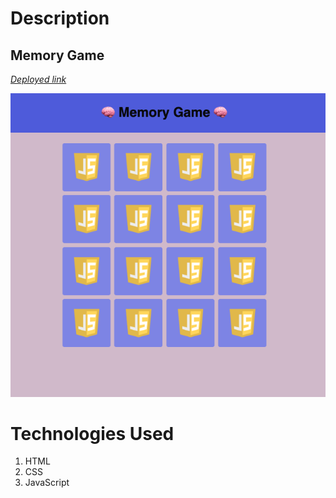 <h1>Description</h1>
<h2>Memory Game</h2>


*[Deployed link](https://memory-game-kairo.netlify.app//)* <br>

![WebPage!](/images/main-view.png "Main View")


<h1>Technologies Used </h1>
<ol>
  <li>HTML</li>
  <li>CSS</li>
  <li>JavaScript</li>
</ol>